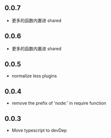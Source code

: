 ## 0.0.7

- 更多的函数内置进 shared

## 0.0.6

- 更多的函数内置进 shared

## 0.0.5

- normalize less plugins

## 0.0.4

- remove the prefix of 'node:' in require function

## 0.0.3

-   Move typescript to devDep
